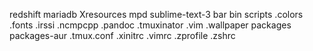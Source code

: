 redshift
mariadb
Xresources
mpd
sublime-text-3
bar
bin scripts
.colors
.fonts
.irssi
.ncmpcpp
.pandoc
.tmuxinator
.vim
.wallpaper
packages
packages-aur
.tmux.conf
.xinitrc
.vimrc
.zprofile
.zshrc

